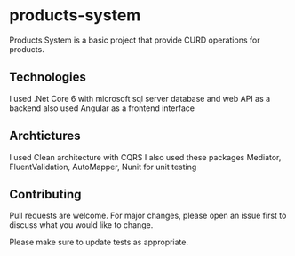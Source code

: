 # products-system
Products System is a basic project that provide CURD operations for products.

## Technologies
I used .Net Core 6 with microsoft sql server database and web API as a backend
also used Angular as a frontend interface

## Archtictures
I used Clean architecture with CQRS
I also used these packages Mediator, FluentValidation, AutoMapper, Nunit for unit testing

## Contributing

Pull requests are welcome. For major changes, please open an issue first
to discuss what you would like to change.

Please make sure to update tests as appropriate.
